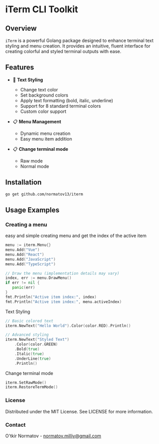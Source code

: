 # iTerm CLI Toolkit

## Overview

`iTerm` is a powerful Golang package designed to enhance terminal text styling and menu creation. It provides an intuitive, fluent interface for creating colorful and styled terminal outputs with ease.

## Features

- 🎨 **Text Styling**
  - Change text color
  - Set background colors
  - Apply text formatting (bold, italic, underline)
  - Support for 8 standard terminal colors
  - Custom color support

- 📋 **Menu Management**
  - Dynamic menu creation
  - Easy menu item addition

- 📋 **Change terminal mode**
  - Raw mode
  - Normal mode


## Installation

```bash
go get github.com/normatov13/iterm
```


## Usage Examples

### Creating a menu

easy and simple creating menu and get the index of the active item

```go
menu := iterm.Menu{}
menu.Add("Vue")
menu.Add("React")
menu.Add("JavaScript")
menu.Add("TypeScript")

// Draw the menu (implementation details may vary)
index, err := menu.DrawMenu()
if err != nil {
   panic(err)
}
fmt.Println("Active item index:", index)
fmt.Println("Active item index:", menu.activeIndex)
```

Text Styling

```go
// Basic colored text
iterm.NewText("Hello World").Color(color.RED).Println()

// Advanced styling
iterm.NewText("Styled Text")
    .Color(color.GREEN)
    .Bold(true)
    .Italic(true)
    .UnderLine(true)
    .Println()
```

Change terminal mode

```go
iterm.SetRawMode()
iterm.RestoreTermMode()
```

### License
Distributed under the MIT License. See LICENSE for more information.

### Contact
O'tkir Normatov - normatov.milliy@gmail.com

